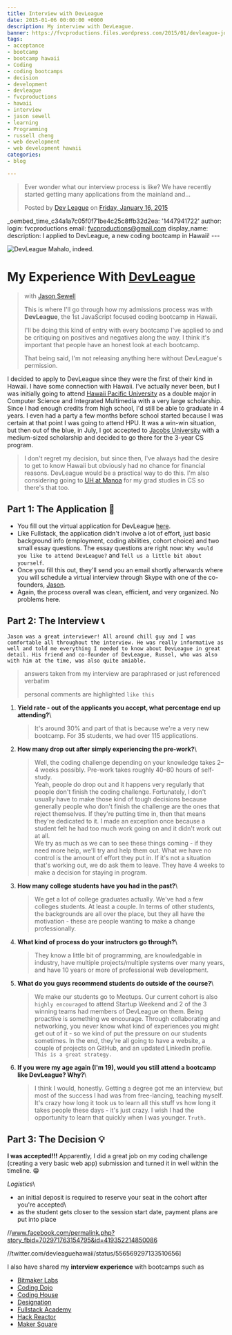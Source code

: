 ```yaml
---
title: Interview with DevLeague
date: 2015-01-06 00:00:00 +0000
description: My interview with DevLeague.
banner: https://fvcproductions.files.wordpress.com/2015/01/devleague-join-the-movement-learn-to-code-in-hawaii.png?w=1024&h=435&crop=1
tags:
- acceptance
- bootcamp
- bootcamp hawaii
- Coding
- coding bootcamps
- decision
- development
- devleague
- fvcproductions
- hawaii
- interview
- jason sewell
- learning
- Programming
- russell cheng
- web development
- web development hawaii
categories:
- blog

---
```

> Ever wonder what our interview process is like? We have recently started getting many applications from the mainland and...
>
> Posted by [Dev League](//www.facebook.com/Dev-League-419352214850086/) on [Friday, January 16, 2015](//www.facebook.com/permalink.php?story_fbid=702971763154795&id=419352214850086)

\_oembed_time_c34a1a7c05f0f71be4c25c8ffb32d2ea: '1447941722' author: login: fvcproductions email: fvcproductions@gmail.com display_name: description: I applied to DevLeague, a new coding bootcamp in Hawaii! ---

![DevLeague](//fvcproductions.files.wordpress.com/2015/01/devleague2.jpg) Mahalo, indeed.

# My Experience With [DevLeague](//www.devleague.com "DevLeague")

> with [Jason Sewell](//www.linkedin.com/in/jasonsewell "Jason Sewell")
>
> This is where I'll go through how my admissions process was with **DevLeague**, the 1st JavaScript focused coding bootcamp in Hawaii.
>
> I'll be doing this kind of entry with every bootcamp I've applied to and be critiquing on positives and negatives along the way. I think it's important that people have an honest look at each bootcamp.
>
> That being said, I'm not releasing anything here without DevLeague's permission.

I decided to apply to DevLeague since they were the first of their kind in Hawaii. I have some connection with Hawaii. I've actually never been, but I was initially going to attend [Hawaii Pacific University](//www.hpu.edu "HPU") as a double major in Computer Science and Integrated Multimedia with a very large scholarship. Since I had enough credits from high school, I'd still be able to graduate in 4 years. I even had a party a few months before school started because I was certain at that point I was going to attend HPU. It was a win-win situation, but then out of the blue, in July, I got accepted to [Jacobs University](//www.jacobs-university.de "Jacobs University") with a medium-sized scholarship and decided to go there for the 3-year CS program.

> I don't regret my decision, but since then, I've always had the desire to get to know Hawaii but obviously had no chance for financial reasons. DevLeague would be a practical way to do this. I'm also considering going to [UH at Manoa](//www.ics.hawaii.edu "UH@Manoa CS") for my grad studies in CS so there's that too.

## Part 1: The Application 📝

* You fill out the virtual application for DevLeague [here](//www.devleague.com/apply "Apply to DevLeague").
* Like Fullstack, the application didn't involve a lot of effort, just basic background info (employment, coding abilities, cohort choice) and two small essay questions. The essay questions are right now: `Why would you like to attend DevLeague?` and `Tell us a little bit about yourself`.
* Once you fill this out, they'll send you an email shortly afterwards where you will schedule a virtual interview through Skype with one of the co-founders, [Jason](//twitter.com/sewell_jason "Jason - Twitter").
* Again, the process overall was clean, efficient, and very organized. No problems here.

## Part 2: The Interview 📞

    Jason was a great interviewer! All around chill guy and I was comfortable all throughout the interview. He was really informative as well and told me everything I needed to know about DevLeague in great detail. His friend and co-founder of DevLeague, Russel, who was also with him at the time, was also quite amiable.

> answers taken from my interview are paraphrased or just referenced verbatim
>
> personal comments are highlighted `like this`

1. **Yield rate - out of the applicants you accept, what percentage end up attending?**\

   > It's around 30% and part of that is because we're a very new bootcamp. For 35 students, we had over 115 applications.

2. **How many drop out after simply experiencing the pre-work?**\

   > Well, the coding challenge depending on your knowledge takes 2–4 weeks possibly. Pre-work takes roughly 40–80 hours of self-study.\
   > Yeah, people do drop out and it happens very regularly that people don't finish the coding challenge. Fortunately, I don't usually have to make those kind of tough decisions because generally people who don't finish the challenge are the ones that reject themselves. If they're putting time in, then that means they're dedicated to it. I made an exception once because a student felt he had too much work going on and it didn't work out at all.\
   > We try as much as we can to see these things coming - if they need more help, we'll try and help them out. What we have no control is the amount of effort they put in. If it's not a situation that's working out, we do ask them to leave. They have 4 weeks to make a decision for staying in program.

3. **How many college students have you had in the past?**\

   > We get a lot of college graduates actually. We've had a few colleges students. At least a couple. In terms of other students, the backgrounds are all over the place, but they all have the motivation - these are people wanting to make a change professionally.

4. **What kind of process do your instructors go through?**\

   > They know a little bit of programming, are knowledgable in industry, have multiple projects/multiple systems over many years, and have 10 years or more of professional web development.

5. **What do you guys recommend students do outside of the course?**\

   > We make our students go to Meetups. Our current cohort is also `highly encouraged` to attend Startup Weekend and 2 of the 3 winning teams had members of DevLeague on them. Being proactive is something we encourage. Through collaborating and networking, you never know what kind of experiences you might get out of it - so we kind of put the pressure on our students sometimes. In the end, they're all going to have a website, a couple of projects on GitHub, and an updated LinkedIn profile. `This is a great strategy.`

6. **If you were my age again (I'm 19), would you still attend a bootcamp like DevLeague? Why?**\

   > I think I would, honestly. Getting a degree got me an interview, but most of the success I had was from free-lancing, teaching myself. It's crazy how long it took us to learn all this stuff vs how long it takes people these days - it's just crazy. I wish I had the opportunity to learn that quickly when I was younger. `Truth.`

## Part 3: The Decision 💡

**I was accepted!!!** Apparently, I did a great job on my coding challenge (creating a very basic web app) submission and turned it in well within the timeline. 😁

_Logistics_\

* an initial deposit is required to reserve your seat in the cohort after you're accepted\
* as the student gets closer to the session start date, payment plans are put into place

//www.facebook.com/permalink.php?story_fbid=702971763154795&id=419352214850086

//twitter.com/devleaguehawaii/status/556569297133510656\]

I also have shared my **interview experience** with bootcamps such as

* [Bitmaker Labs](/blog/2014/03/12/interview-bitmaker-labs/)
* [Coding Dojo](/blog/2015/01/06/interview-coding-dojo/)
* [Coding House](//fvcproductions.com/blog/2015/01/06/coding-house-interview/ "Interview with Coding House 🏠")
* [Designation](//fvcproductions.com/blog/2015/01/06/interview-with-designation/ "Interview with Designation 🎨")
* [Fullstack Academy](//fvcproductions.com/blog/2014/12/28/my-experience-with-fullstack-academy-of-code/ "My Experience with Fullstack Academy of Code 💻")
* [Hack Reactor](//fvcproductions.com/blog/2015/01/05/questioning-hack-reactor/ "Questioning Hack Reactor 🔑")
* [Maker Square](//fvcproductions.com/blog/2015/01/14/my-experience-with-makersquare-%f0%9f%92/ "My Experience with MakerSquare 💻")
